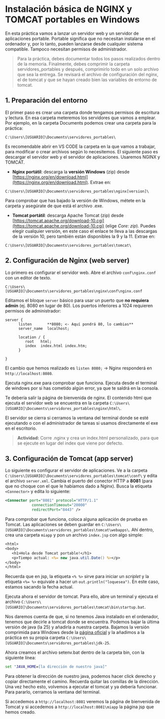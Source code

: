 # Instalación básica de NGINX y TOMCAT portables en Windows

En esta práctica vamos a lanzar un servidor web y un servidor de aplicaciones portable. Portable significa que no necesitan instalarse en el ordenador y, por lo tanto, pueden lanzarse desde cualquier sistema compatible. Tampoco necesitan permisos de administrador.

> Para la práctica, debes documentar todos los pasos realizados dentro de la memoria. Finalmente, debes comprimir la carpeta servidores_portables y después, comprimirlo todo en un solo archivo que sea la entrega. Se revisará el archivo de configuración del nginx, el de tomcat y que se hayan creado bien las variables de entorno de tomcat.

## 1. Preparación del entorno

El primer paso es crear una carpeta donde tengamos permisos de escritura y lectura. En esa carpeta meteremos los servidores que vamos a emplear. Por ejemplo, en la carpeta Documents podemos crear una carpeta para la práctica:

```
C:\Users\[USUARIO]\Documents\servidores_portables\
```
Es recomendable abrir en VS CODE la carpeta en la que vamos a trabajar, para modificar o crear archivos según lo necesitemos. El siguiente paso es descargar el servidor web y el servidor de aplicaciones. Usaremos NGINX y TOMCAT.

* **Nginx portátil**: descarga la **versión Windows** (zip) desde [https://nginx.org/en/download.html](https://nginx.org/en/download.html). Extrae en:

```
C:\Users\[USUARIO]\Documents\servidores_portables\nginx[version]\
```
Para comprobar que has bajado la versión de Windows, métete en la carpeta y asegúrate de que está el archivo .exe.

* **Tomcat portátil**: descarga Apache Tomcat (zip) desde [https://tomcat.apache.org/download-10.cgi](https://tomcat.apache.org/download-10.cgi) (elige *Core: zip*). Puedes elegir cualquier versión, en este caso el enlace te lleva a las descargas de la versión 10, pero también están disponibles la 9 y la 11. Extrae en:

```
C:\Users\[USUARIO]\Documents\servidores_portables\tomcat\
```

## 2. Configuración de Nginx (web server)

Lo primero es configurar el servidor web. Abre el archivo `conf\nginx.conf` con un editor de texto.

```
C:\Users\[USUARIO]\Documents\servidores_portables\nginx\conf\nginx.conf
```

Editamos el bloque `server` básico para usar un puerto que **no requiera admin** (ej. 8080 en lugar de 80). Los puertos inferiores a 1024 requieren permisos de administrador:

```nginx
server {
      listen       **8080; <- Aquí pondrá 80, lo cambias**
      server_name  localhost;

      location / {
         root   html;
         index  index.html index.htm;
      }

}
```
El cambio que hemos realizado es `listen 8080;` → Nginx responderá en `http://localhost:8080`.

Ejecuta nginx.exe para comprobar que funciona. Ejecuta desde el terminal de windows por si has cometido algún error, ya que te saldrá en la consola.

Te debería salir la página de bienvenida de nginx. El contenido html que ejecuta el servidor web se encuentra en la carpeta `C:\Users\[USUARIO]\Documents\servidores_portables\nginx\html\`. 

El servidor se cierra si cerramos la ventana del terminal donde se esté ejecutando o con el administrador de tareas si usamos directamente el exe en el escritorio.

> **Actividad:**
> Corre .nginx y crea un index.html personalizado, para que se ejecute en lugar del index que viene por defecto.

## 3. Configuración de Tomcat (app server)

Lo siguiente es configurar el servidor de aplicaciones. Ve a la carpeta `   C:\Users\[USUARIO]\Documents\servidores_portables\tomcat\conf\` y edita el archivo `server.xml`. Cambia el puerto del conector HTTP a **8081** (para que no choque con el que le habíamos dado a Nginx). Busca la etiqueta `<Connector>` y edita lo siguiente:

```xml
<Connector port="8081" protocol="HTTP/1.1"
            connectionTimeout="20000"
            redirectPort="8443" />
```

Para comprobar que funciona, coloca alguna aplicación de prueba en Tomcat. Las aplicaciones se deben guardar en `C:\Users\[USUARIO]\Documents\servidores_portables\tomcat\webapps\`. Ahí dentro, crea una carpeta `miapp` y pon un archivo `index.jsp` con algo simple:

```jsp
<html>
<body>
   <h1>Hola desde Tomcat portable!</h1>
   <p>Tiempo actual: <%= new java.util.Date() %></p>
</body>
</html>
```

Recuerda que en jsp, la etiqueta `<% %>` sirve para iniciar un *scriplet* y la etiqueta `<%= %>` equivale a hacer un `out.println("loquesea")`. En este caso, estamos sacando la fecha actual.

Ejecuta ahora el servidor de tomcat. Para ello, abre un terminal y ejecuta el archivo `C:\Users\[USUARIO]\Documents\servidores_portables\tomcat\bin\startup.bat`.

Nos daremos cuenta de que, si no tenemos Java instalado en el ordenador, tenemos que decirle a tomcat donde se encuentra. Podemos bajar la última versión de java (la 25) y añadirla a nuestra carpeta. Bajamos la versión comprimida para Windows desde la [página oficial](www.oracle.com/java/technologies/downloads) y la añadimos a la práctica en su propia carpeta `C:\Users\[USUARIO]\Documents\servidores_portables\jdk-25`.

Ahora creamos el archivo setenv.bat dentro de la carpeta bin, con la siguiente línea:

```bat
set "JAVA_HOME=[la dirección de nuestro java]"
```

Para obtener la dirección de nuestro java, podemos hacer click derecho y copiar directamente el camino. Recuerda quitar las comillas de la dirección. Una vez hecho esto, volvemos a ejecutar el tomcat y ya debería funcionar. Para pararlo, cerramos la ventana del terminal.

Si accedemos a `http://localhost:8081` veremos la página de bienvenida de Tomcat y si accedemos a `http://localhost:8081\miapp` la página jsp que hemos creado.




